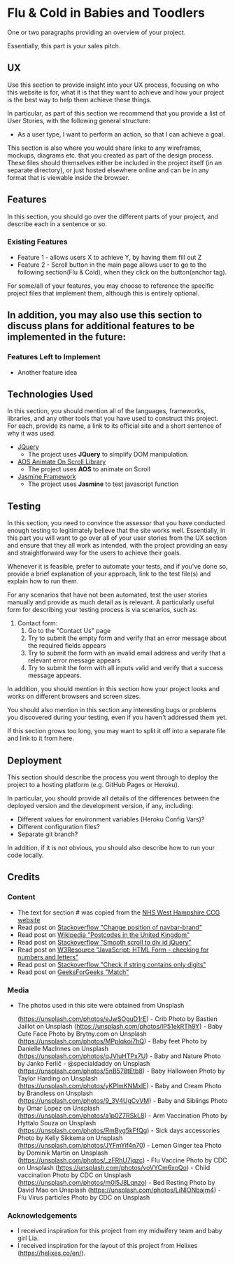 # Flu & Cold in Babies and Toodlers

One or two paragraphs providing an overview of your project.

Essentially, this part is your sales pitch.
 
## UX


Use this section to provide insight into your UX process, focusing on who this website is for,
what it is that they want to achieve 
and how your project is the best way to help them achieve these things.

In particular, as part of this section we recommend that you provide a list of User Stories, with the following general structure:
- As a user type, I want to perform an action, so that I can achieve a goal.

This section is also where you would share links to any wireframes, mockups, diagrams etc. that you created as part of the design process. These files should themselves either be included in the project itself (in an separate directory), or just hosted elsewhere online and can be in any format that is viewable inside the browser.

## Features

In this section, you should go over the different parts of your project, and describe each in a sentence or so.
 
### Existing Features
- Feature 1 - allows users X to achieve Y, by having them fill out Z
- Feature 2 - Scroll button in the main page allows user to go to the following section(Flu & Cold), when they click on the button(anchor tag).
   
For some/all of your features, you may choose to reference the specific project files that implement them, although this is entirely optional.

In addition, you may also use this section to discuss plans for additional features to be implemented in the future:
-

### Features Left to Implement
- Another feature idea

## Technologies Used

In this section, you should mention all of the languages, frameworks, libraries, and any other tools that you have used to construct this project. For each, provide its name, a link to its official site and a short sentence of why it was used.

- [JQuery](https://jquery.com)
    - The project uses **JQuery** to simplify DOM manipulation.
- [AOS Animate On Scroll Library](https://michalsnik.github.io/aos/)
    - The project uses **AOS** to animate on Scroll
- [Jasmine Framework](https://jasmine.github.io/)
    - The project uses **Jasmine** to test javascript function

## Testing

In this section, you need to convince the assessor that you have conducted enough testing to legitimately believe that the site works well. Essentially, in this part you will want to go over all of your user stories from the UX section and ensure that they all work as intended, with the project providing an easy and straightforward way for the users to achieve their goals.

Whenever it is feasible, prefer to automate your tests, and if you've done so, provide a brief explanation of your approach, link to the test file(s) and explain how to run them.

For any scenarios that have not been automated, test the user stories manually and provide as much detail as is relevant. A particularly useful form for describing your testing process is via scenarios, such as:

1. Contact form:
    1. Go to the "Contact Us" page
    2. Try to submit the empty form and verify that an error message about the required fields appears
    3. Try to submit the form with an invalid email address and verify that a relevant error message appears
    4. Try to submit the form with all inputs valid and verify that a success message appears.

In addition, you should mention in this section how your project looks and works on different browsers and screen sizes.

You should also mention in this section any interesting bugs or problems you discovered during your testing, even if you haven't addressed them yet.

If this section grows too long, you may want to split it off into a separate file and link to it from here.

## Deployment

This section should describe the process you went through to deploy the project to a hosting platform (e.g. GitHub Pages or Heroku).

In particular, you should provide all details of the differences between the deployed version and the development version, if any, including:
- Different values for environment variables (Heroku Config Vars)?
- Different configuration files?
- Separate git branch?

In addition, if it is not obvious, you should also describe how to run your code locally.


## Credits

### Content
- The text for section # was copied from the [ NHS West Hampshire CCG website](https://hereforyouhampshire.nhs.uk/ColdOrFlu.html)
- Read post on [Stackoverflow "Change position of navbar-brand"](https://stackoverflow.com/questions/55443820/change-position-of-navbar-brand)
- Read post on [Wikipedia "Postcodes in the United Kingdom"](https://en.wikipedia.org/wiki/Postcodes_in_the_United_Kingdom)
- Read post on [Stackoverflow "Smooth scroll to div id jQuery"](https://stackoverflow.com/questions/19012495/smooth-scroll-to-div-id-jquery/22455323)
- Read post on [W3Resource "JavaScript: HTML Form - checking for numbers and letters"](https://www.w3resource.com/javascript/form/letters-numbers-field.php)
- Read post on [Stackoverflow "Check if string contains only digits"](https://stackoverflow.com/questions/1779013/check-if-string-contains-only-digits)
- Read post on [GeeksForGeeks "Match"](https://www.geeksforgeeks.org/javascript-match/)

### Media

- The photos used in this site were obtained from Unsplash
    
    (https://unsplash.com/photos/eJwSOguD1rE) - Crib Photo by Bastien Jaillot on Unsplash
    (https://unsplash.com/photos/lP51ekRTh9Y) - Baby Cute Face Photo by Brytny.com on Unsplash
    (https://unsplash.com/photos/MPpIqkoi7hQ) - Baby feet Photo by Danielle MacInnes on Unsplash
    (https://unsplash.com/photos/qJVluHTPx7U) - Baby and Nature Photo by Janko Ferlič - @specialdaddy on Unsplash
    (https://unsplash.com/photos/5nB578tEtb8) - Baby Halloween Photo by Taylor Harding on Unsplash
    (https://unsplash.com/photos/yKPlmKNMxIE) - Baby and Cream Photo by Brandless on Unsplash
    (https://unsplash.com/photos/9_3V4UgCvVM) - Baby and Siblings Photo by Omar Lopez on Unsplash
    (https://unsplash.com/photos/a1p0Z7RSkL8) - Arm Vaccination Photo by Hyttalo Souza on Unsplash
    (https://unsplash.com/photos/RmByg5kFfQg) - Sick days accessories Photo by Kelly Sikkema on Unsplash
    (https://unsplash.com/photos/JYFmYif4n70) - Lemon Ginger tea Photo by Dominik Martin on Unsplash
    (https://unsplash.com/photos/_zFRhU7jqzc) - Flu Vaccine Photo by CDC on Unsplash
    (https://unsplash.com/photos/voVYCm6xoQo) - Child vaccination Photo by CDC on Unsplash
    (https://unsplash.com/photos/m0l5J8Lqnzo) - Bed Resting Photo by David Mao on Unsplash
    (https://unsplash.com/photos/LiNIONbajm4) - Flu Virus particles Photo by CDC on Unsplash
    

### Acknowledgements

- I received inspiration for this project from my midwifery team and baby girl Lia.
- I received inspiration for the layout of this project from Helixes (https://helixes.co/en/).
